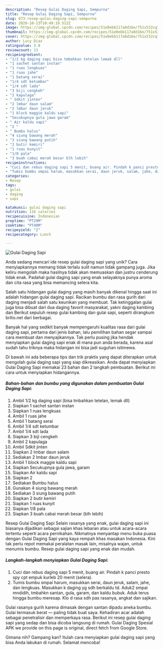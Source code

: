 ```yaml
---
description: "Resep Gulai Daging Sapi, Sempurna"
title: "Resep Gulai Daging Sapi, Sempurna"
slug: 673-resep-gulai-daging-sapi-sempurna
date: 2020-10-23T10:49:19.512Z
image: https://img-global.cpcdn.com/recipes/51e0ebb117a8d16e/751x532cq70/gulai-daging-sapi-foto-resep-utama.jpg
thumbnail: https://img-global.cpcdn.com/recipes/51e0ebb117a8d16e/751x532cq70/gulai-daging-sapi-foto-resep-utama.jpg
cover: https://img-global.cpcdn.com/recipes/51e0ebb117a8d16e/751x532cq70/gulai-daging-sapi-foto-resep-utama.jpg
author: Lucy Diaz
ratingvalue: 3.8
reviewcount: 13
recipeingredient:
- "1/2 kg daging sapi bisa tmbahkan tetelan lemak dll"
- "1 sachet santan instan"
- "1 ruas lengkuas"
- "1 ruas jahe"
- "1 batang serai"
- "1/4 sdt ketumbar"
- "1/4 sdt lada"
- "3 biji cengkeh"
- "2 kapulaga"
- " Sdkit jinten"
- "2 lmbar daun salam"
- "2 lmbar daun jeruk"
- "1 block maggie kaldu sapi"
- "Secukupnya gula jawa garam"
- " Air kaldu sapi"
- "2 "
- " Bumbu halus"
- "4 siung bawang merah"
- "3 siung bawang putih"
- "2 butir kemiri"
- "1 ruas kunyit"
- "1/8 pala"
- "3 buah cabai merah besar blh lebih"
recipeinstructions:
- "Cuci dan rebus daging sapi 5 menit, buang air. Pindah k panci presto spy cpt empuk kurleb 20 menit (selera)."
- "Tumis bumbu smpai harum, masukkan serai, daun jeruk, salam, jahe, dan lengkuas. Masukkan k daging yg sdh berkaldu td. Aduk2 smpai mndidih, tmbahkn santan, gula, garam, dan kaldu bubuk. Aduk terus hingga bumbu meresap. Klo d rasa sdh pas rasanya, angkat dan sajikan."
categories:
- Resep
tags:
- gulai
- daging
- sapi

katakunci: gulai daging sapi 
nutrition: 116 calories
recipecuisine: Indonesian
preptime: "PT29M"
cooktime: "PT40M"
recipeyield: "2"
recipecategory: Lunch

---
```



![Gulai Daging Sapi](https://img-global.cpcdn.com/recipes/51e0ebb117a8d16e/751x532cq70/gulai-daging-sapi-foto-resep-utama.jpg)

Anda sedang mencari ide resep gulai daging sapi yang unik? Cara menyiapkannya memang tidak terlalu sulit namun tidak gampang juga. Jika keliru mengolah maka hasilnya tidak akan memuaskan dan justru cenderung tidak enak. Padahal gulai daging sapi yang enak selayaknya punya aroma dan cita rasa yang bisa memancing selera kita.

Salah satu hidangan gulai daging yang masih banyak dikenal hingga saat ini adalah hidangan gulai daging sapi. Racikan bumbu dan rasa gurih dari daging menjadi salah satu keunikan yang membuat. Tak ketinggalan gulai juga bisa dibuat dari dua daging favorit masyarakat, yakni daging kambing dan Berikut sepuluh resep gulai kambing dan gulai sapi, seperti dirangkum brilio.net dari berbagai.

Banyak hal yang sedikit banyak mempengaruhi kualitas rasa dari gulai daging sapi, pertama dari jenis bahan, lalu pemilihan bahan segar sampai cara membuat dan menyajikannya. Tak perlu pusing jika hendak menyiapkan gulai daging sapi enak di mana pun anda berada, karena asal sudah tahu triknya maka hidangan ini bisa jadi suguhan istimewa.


Di bawah ini ada beberapa tips dan trik praktis yang dapat diterapkan untuk mengolah gulai daging sapi yang siap dikreasikan. Anda dapat menyiapkan Gulai Daging Sapi memakai 23 bahan dan 2 langkah pembuatan. Berikut ini cara untuk menyiapkan hidangannya.

<!--inarticleads1-->

##### Bahan-bahan dan bumbu yang digunakan dalam pembuatan Gulai Daging Sapi:

1. Ambil 1/2 kg daging sapi (bisa tmbahkan tetelan, lemak dll)
1. Siapkan 1 sachet santan instan
1. Siapkan 1 ruas lengkuas
1. Ambil 1 ruas jahe
1. Ambil 1 batang serai
1. Ambil 1/4 sdt ketumbar
1. Ambil 1/4 sdt lada
1. Siapkan 3 biji cengkeh
1. Ambil 2 kapulaga
1. Ambil  Sdkit jinten
1. Siapkan 2 lmbar daun salam
1. Sediakan 2 lmbar daun jeruk
1. Ambil 1 block maggie kaldu sapi
1. Siapkan Secukupnya gula jawa, garam
1. Siapkan  Air kaldu sapi
1. Siapkan 2 
1. Sediakan  Bumbu halus
1. Gunakan 4 siung bawang merah
1. Sediakan 3 siung bawang putih
1. Siapkan 2 butir kemiri
1. Siapkan 1 ruas kunyit
1. Siapkan 1/8 pala
1. Siapkan 3 buah cabai merah besar (blh lebih)


Resep Gulai Daging Sapi Selain rasanya yang enak, gulai daging sapi ini biasanya dijadikan sebagai sajian khas lebaran atau untuk acara-acara tertentu seperti acara pernikahan. Nikmatnya menyantap menu buka puasa dengan Gulai Daging Sapi yang kaya rempah khas masakan Indonesia. Kini tak perlu repot memakai peralatan masak lain, misalnya wajan, untuk menumis bumbu. Resep gulai daging sapi yang enak dan mudah. 

<!--inarticleads2-->

##### Langkah-langkah menyiapkan Gulai Daging Sapi:

1. Cuci dan rebus daging sapi 5 menit, buang air. Pindah k panci presto spy cpt empuk kurleb 20 menit (selera).
1. Tumis bumbu smpai harum, masukkan serai, daun jeruk, salam, jahe, dan lengkuas. Masukkan k daging yg sdh berkaldu td. Aduk2 smpai mndidih, tmbahkn santan, gula, garam, dan kaldu bubuk. Aduk terus hingga bumbu meresap. Klo d rasa sdh pas rasanya, angkat dan sajikan.


Gulai rasanya gurih karena dimasak dengan santan dipadu aneka bumbu. Gulai termasuk berat — paling tidak buat saya. Kehadiran acar adalah sebagai penetralisir dan memperkaya rasa. Berikut ini resep gulai daging sapi yang sedap dan bisa dicoba langsung di rumah. Gulai Daging Spesial APK we provide on this page is original, direct fetch from Google Store. 

Gimana nih? Gampang kan? Itulah cara menyiapkan gulai daging sapi yang bisa Anda lakukan di rumah. Selamat mencoba!
